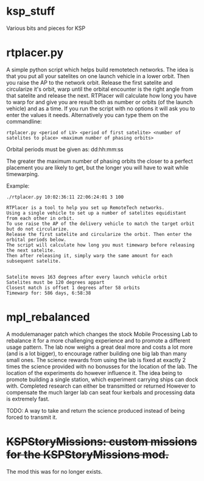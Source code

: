 ksp_stuff
=========

Various bits and pieces for KSP


rtplacer.py
===========
A simple python script which helps build remotetech networks. 
The idea is that you put all your satelites on one launch vehicle 
in a lower orbit. Then you raise the AP to the network orbit.
Release the first satelite and circularize it's orbit,
warp until the orbital encounter is the right angle from that 
satelite and release the next.
RTPlacer will calculate how long you have to warp for and give
you are result both as number or orbits (of the launch vehicle)
and as a time.
If you run the script with no options it will ask you to enter
the values it needs. Alternatively you can type them on the 
commandline:

`rtplacer.py <period of LV> <period of first satelite> <number of satelites to place> <maximum number of phasing orbits>`

Orbital periods must be given as: dd:hh:mm:ss

The greater the maximum number of phasing orbits the closer to a perfect placement you are likely to get, but the longer
you will have to wait while timewarping.

Example:

    ./rtplacer.py 10:02:36:11 22:06:24:01 3 100

    RTPlacer is a tool to help you set up RemoteTech networks.
    Using a single vehicle to set up a number of satelites equidistant from each other in orbit.
    To use raise the AP of the delivery vehicle to match the target orbit but do not circularize.
    Release the first satelite and circularize the orbit. Then enter the orbital periods below.
    The script will calculate how long you must timewarp before releasing the next satelite.
    Then after releasing it, simply warp the same amount for each subsequent satelite.


    Satelite moves 163 degrees after every launch vehicle orbit
    Satelites must be 120 degrees appart
    Closest match is offset 1 degrees after 58 orbits
    Timewarp for: 586 days, 6:58:38

mpl_rebalanced
==============
A modulemanager patch which changes the stock Mobile Processing Lab to
rebalance it for a more challenging experience and to promote
a different usage pattern.
The lab now weighs a great deal more and costs a lot more (and is a lot bigger), 
to encourage rather building one big lab than many small ones. The science rewards
from using the lab is fixed at exactly 2 times the science provided
with no bonusses for the location of the lab. The location of the experiments
do however influence it. The idea being to promote building a single station,
which experiment carrying ships can dock with. 
Completed research can either be transmitted or returned
However to compensate the much larger lab can seat four kerbals and processing
data is extremely fast.

TODO: A way to take and return the science produced instead of being
forced to transmit it.

~~KSPStoryMissions: custom missions for the KSPStoryMissions mod.~~
===================================================================
The mod this was for no longer exists. 

